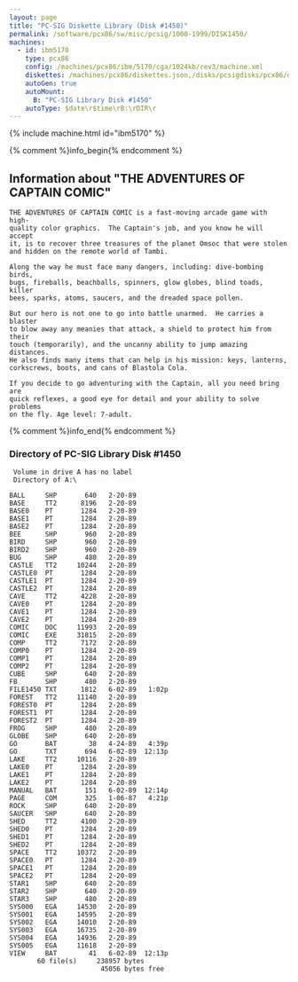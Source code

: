 ```yaml
---
layout: page
title: "PC-SIG Diskette Library (Disk #1450)"
permalink: /software/pcx86/sw/misc/pcsig/1000-1999/DISK1450/
machines:
  - id: ibm5170
    type: pcx86
    config: /machines/pcx86/ibm/5170/cga/1024kb/rev3/machine.xml
    diskettes: /machines/pcx86/diskettes.json,/disks/pcsigdisks/pcx86/diskettes.json
    autoGen: true
    autoMount:
      B: "PC-SIG Library Disk #1450"
    autoType: $date\r$time\rB:\rDIR\r
---
```


{% include machine.html id="ibm5170" %}

{% comment %}info_begin{% endcomment %}

## Information about "THE ADVENTURES OF CAPTAIN COMIC"

    THE ADVENTURES OF CAPTAIN COMIC is a fast-moving arcade game with high-
    quality color graphics.  The Captain's job, and you know he will accept
    it, is to recover three treasures of the planet Omsoc that were stolen
    and hidden on the remote world of Tambi.
    
    Along the way he must face many dangers, including: dive-bombing birds,
    bugs, fireballs, beachballs, spinners, glow globes, blind toads, killer
    bees, sparks, atoms, saucers, and the dreaded space pollen.
    
    But our hero is not one to go into battle unarmed.  He carries a blaster
    to blow away any meanies that attack, a shield to protect him from their
    touch (temporarily), and the uncanny ability to jump amazing distances.
    He also finds many items that can help in his mission: keys, lanterns,
    corkscrews, boots, and cans of Blastola Cola.
    
    If you decide to go adventuring with the Captain, all you need bring are
    quick reflexes, a good eye for detail and your ability to solve problems
    on the fly. Age level: 7-adult.
{% comment %}info_end{% endcomment %}


### Directory of PC-SIG Library Disk #1450

     Volume in drive A has no label
     Directory of A:\

    BALL     SHP       640   2-20-89
    BASE     TT2      8196   2-20-89
    BASE0    PT       1284   2-20-89
    BASE1    PT       1284   2-20-89
    BASE2    PT       1284   2-20-89
    BEE      SHP       960   2-20-89
    BIRD     SHP       960   2-20-89
    BIRD2    SHP       960   2-20-89
    BUG      SHP       480   2-20-89
    CASTLE   TT2     10244   2-20-89
    CASTLE0  PT       1284   2-20-89
    CASTLE1  PT       1284   2-20-89
    CASTLE2  PT       1284   2-20-89
    CAVE     TT2      4228   2-20-89
    CAVE0    PT       1284   2-20-89
    CAVE1    PT       1284   2-20-89
    CAVE2    PT       1284   2-20-89
    COMIC    DOC     11993   2-20-89
    COMIC    EXE     31815   2-20-89
    COMP     TT2      7172   2-20-89
    COMP0    PT       1284   2-20-89
    COMP1    PT       1284   2-20-89
    COMP2    PT       1284   2-20-89
    CUBE     SHP       640   2-20-89
    FB       SHP       480   2-20-89
    FILE1450 TXT      1812   6-02-89   1:02p
    FOREST   TT2     11140   2-20-89
    FOREST0  PT       1284   2-20-89
    FOREST1  PT       1284   2-20-89
    FOREST2  PT       1284   2-20-89
    FROG     SHP       480   2-20-89
    GLOBE    SHP       640   2-20-89
    GO       BAT        38   4-24-89   4:39p
    GO       TXT       694   6-02-89  12:13p
    LAKE     TT2     10116   2-20-89
    LAKE0    PT       1284   2-20-89
    LAKE1    PT       1284   2-20-89
    LAKE2    PT       1284   2-20-89
    MANUAL   BAT       151   6-02-89  12:14p
    PAGE     COM       325   1-06-87   4:21p
    ROCK     SHP       640   2-20-89
    SAUCER   SHP       640   2-20-89
    SHED     TT2      4100   2-20-89
    SHED0    PT       1284   2-20-89
    SHED1    PT       1284   2-20-89
    SHED2    PT       1284   2-20-89
    SPACE    TT2     10372   2-20-89
    SPACE0   PT       1284   2-20-89
    SPACE1   PT       1284   2-20-89
    SPACE2   PT       1284   2-20-89
    STAR1    SHP       640   2-20-89
    STAR2    SHP       640   2-20-89
    STAR3    SHP       480   2-20-89
    SYS000   EGA     14530   2-20-89
    SYS001   EGA     14595   2-20-89
    SYS002   EGA     14010   2-20-89
    SYS003   EGA     16735   2-20-89
    SYS004   EGA     14936   2-20-89
    SYS005   EGA     11618   2-20-89
    VIEW     BAT        41   6-02-89  12:13p
           60 file(s)     238957 bytes
                           45056 bytes free
